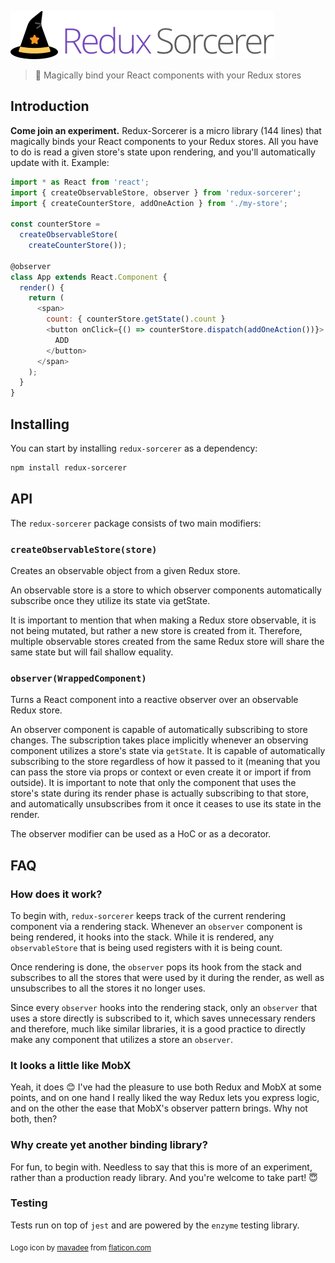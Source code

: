 ![Logo](https://github.com/illBeRoy/redux-sorcerer/blob/master/logo.png?raw=true)
> 💫 Magically bind your React components with your Redux stores

## Introduction
**Come join an experiment.** Redux-Sorcerer is a micro library (144 lines) that magically binds your React components to your Redux stores. All you have to do is read a given store's state upon rendering, and you'll automatically update with it. Example:

```js
import * as React from 'react';
import { createObservableStore, observer } from 'redux-sorcerer';
import { createCounterStore, addOneAction } from './my-store';

const counterStore =
  createObservableStore(
    createCounterStore());

@observer
class App extends React.Component {
  render() {
    return (
      <span>
        count: { counterStore.getState().count }
        <button onClick={() => counterStore.dispatch(addOneAction())}>
          ADD
        </button>
      </span>
    );
  }
}
```

## Installing
You can start by installing `redux-sorcerer` as a dependency:

```sh
npm install redux-sorcerer
```

## API
The `redux-sorcerer` package consists of two main modifiers:

### `createObservableStore(store)`
Creates an observable object from a given Redux store.

An observable store is a store to which observer components automatically subscribe once they utilize its state via getState.

It is important to mention that when making a Redux store observable, it is not being mutated, but rather a new store is created from it. Therefore, multiple observable stores created from the same Redux store will share the same state but will fail shallow equality.

### `observer(WrappedComponent)`
Turns a React component into a reactive observer over an observable Redux store.

An observer component is capable of automatically subscribing to store changes. The subscription takes place implicitly whenever an observing component utilizes a store's state via `getState`. It is capable of automatically subscribing to the store regardless of how it passed to it (meaning that you can pass the store via props or context or even create it or import if from outside). It is important to note that only the component that uses the store's state during its render phase is actually subscribing to that store, and automatically unsubscribes from it once it ceases to use its state in the render.

The observer modifier can be used as a HoC or as a decorator.

## FAQ
### How does it work?
To begin with, `redux-sorcerer` keeps track of the current rendering component via a rendering stack. Whenever an `observer` component is being rendered, it hooks into the stack. While it is rendered, any `observableStore` that is being used registers with it is being count.

Once rendering is done, the `observer` pops its hook from the stack and subscribes to all the stores that were used by it during the render, as well as unsubscribes to all the stores it no longer uses.

Since every `observer` hooks into the rendering stack, only an `observer` that uses a store directly is subscribed to it, which saves unnecessary renders and therefore, much like similar libraries, it is a good practice to directly make any component that utilizes a store an `observer`.

### It looks a little like MobX
Yeah, it does 😊 I've had the pleasure to use both Redux and MobX at some points, and on one hand I really liked the way Redux lets you express logic, and on the other the ease that MobX's observer pattern brings. Why not both, then?

### Why create yet another binding library?
For fun, to begin with. Needless to say that this is more of an experiment, rather than a production ready library. And you're welcome to take part! 😇

### Testing
Tests run on top of `jest` and are powered by the `enzyme` testing library.

<sub>Logo icon by [mavadee](https://www.flaticon.com/authors/mavadee) from [flaticon.com](https://www.flaticon.com/)</sub>